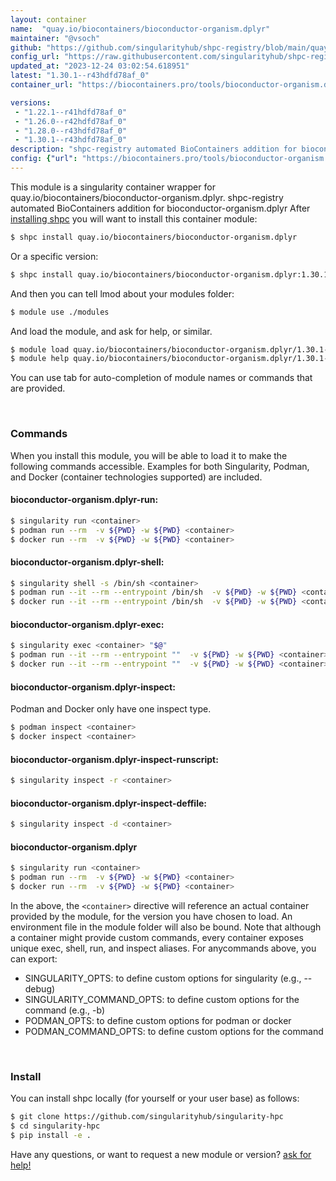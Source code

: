 ```yaml
---
layout: container
name:  "quay.io/biocontainers/bioconductor-organism.dplyr"
maintainer: "@vsoch"
github: "https://github.com/singularityhub/shpc-registry/blob/main/quay.io/biocontainers/bioconductor-organism.dplyr/container.yaml"
config_url: "https://raw.githubusercontent.com/singularityhub/shpc-registry/main/quay.io/biocontainers/bioconductor-organism.dplyr/container.yaml"
updated_at: "2023-12-24 03:02:54.618951"
latest: "1.30.1--r43hdfd78af_0"
container_url: "https://biocontainers.pro/tools/bioconductor-organism.dplyr"

versions:
 - "1.22.1--r41hdfd78af_0"
 - "1.26.0--r42hdfd78af_0"
 - "1.28.0--r43hdfd78af_0"
 - "1.30.1--r43hdfd78af_0"
description: "shpc-registry automated BioContainers addition for bioconductor-organism.dplyr"
config: {"url": "https://biocontainers.pro/tools/bioconductor-organism.dplyr", "maintainer": "@vsoch", "description": "shpc-registry automated BioContainers addition for bioconductor-organism.dplyr", "latest": {"1.30.1--r43hdfd78af_0": "sha256:764a8c07b41180735fd8a5ba87c7652d3116328bcedd4005c9db8a9b8d58bdb7"}, "tags": {"1.22.1--r41hdfd78af_0": "sha256:3bcf9341dfdab449e4b2b56d69248e069c9ddb0b03f96ad58738bc47a52a52d8", "1.26.0--r42hdfd78af_0": "sha256:758dfbef9ef97cdc251dd4c1da56cd8016cffc6d9e6b333a4e37be2500b8692e", "1.28.0--r43hdfd78af_0": "sha256:86624c5de1f65fe5c312af7bad760567ab41829033fad062b142ab979ef4300b", "1.30.1--r43hdfd78af_0": "sha256:764a8c07b41180735fd8a5ba87c7652d3116328bcedd4005c9db8a9b8d58bdb7"}, "docker": "quay.io/biocontainers/bioconductor-organism.dplyr"}
---
```


This module is a singularity container wrapper for quay.io/biocontainers/bioconductor-organism.dplyr.
shpc-registry automated BioContainers addition for bioconductor-organism.dplyr
After [installing shpc](#install) you will want to install this container module:


```bash
$ shpc install quay.io/biocontainers/bioconductor-organism.dplyr
```

Or a specific version:

```bash
$ shpc install quay.io/biocontainers/bioconductor-organism.dplyr:1.30.1--r43hdfd78af_0
```

And then you can tell lmod about your modules folder:

```bash
$ module use ./modules
```

And load the module, and ask for help, or similar.

```bash
$ module load quay.io/biocontainers/bioconductor-organism.dplyr/1.30.1--r43hdfd78af_0
$ module help quay.io/biocontainers/bioconductor-organism.dplyr/1.30.1--r43hdfd78af_0
```

You can use tab for auto-completion of module names or commands that are provided.

<br>

### Commands

When you install this module, you will be able to load it to make the following commands accessible.
Examples for both Singularity, Podman, and Docker (container technologies supported) are included.

#### bioconductor-organism.dplyr-run:

```bash
$ singularity run <container>
$ podman run --rm  -v ${PWD} -w ${PWD} <container>
$ docker run --rm  -v ${PWD} -w ${PWD} <container>
```

#### bioconductor-organism.dplyr-shell:

```bash
$ singularity shell -s /bin/sh <container>
$ podman run --it --rm --entrypoint /bin/sh  -v ${PWD} -w ${PWD} <container>
$ docker run --it --rm --entrypoint /bin/sh  -v ${PWD} -w ${PWD} <container>
```

#### bioconductor-organism.dplyr-exec:

```bash
$ singularity exec <container> "$@"
$ podman run --it --rm --entrypoint ""  -v ${PWD} -w ${PWD} <container> "$@"
$ docker run --it --rm --entrypoint ""  -v ${PWD} -w ${PWD} <container> "$@"
```

#### bioconductor-organism.dplyr-inspect:

Podman and Docker only have one inspect type.

```bash
$ podman inspect <container>
$ docker inspect <container>
```

#### bioconductor-organism.dplyr-inspect-runscript:

```bash
$ singularity inspect -r <container>
```

#### bioconductor-organism.dplyr-inspect-deffile:

```bash
$ singularity inspect -d <container>
```



#### bioconductor-organism.dplyr

```bash
$ singularity run <container>
$ podman run --rm  -v ${PWD} -w ${PWD} <container>
$ docker run --rm  -v ${PWD} -w ${PWD} <container>
```


In the above, the `<container>` directive will reference an actual container provided
by the module, for the version you have chosen to load. An environment file in the
module folder will also be bound. Note that although a container
might provide custom commands, every container exposes unique exec, shell, run, and
inspect aliases. For anycommands above, you can export:

 - SINGULARITY_OPTS: to define custom options for singularity (e.g., --debug)
 - SINGULARITY_COMMAND_OPTS: to define custom options for the command (e.g., -b)
 - PODMAN_OPTS: to define custom options for podman or docker
 - PODMAN_COMMAND_OPTS: to define custom options for the command

<br>

### Install

You can install shpc locally (for yourself or your user base) as follows:

```bash
$ git clone https://github.com/singularityhub/singularity-hpc
$ cd singularity-hpc
$ pip install -e .
```

Have any questions, or want to request a new module or version? [ask for help!](https://github.com/singularityhub/singularity-hpc/issues)
